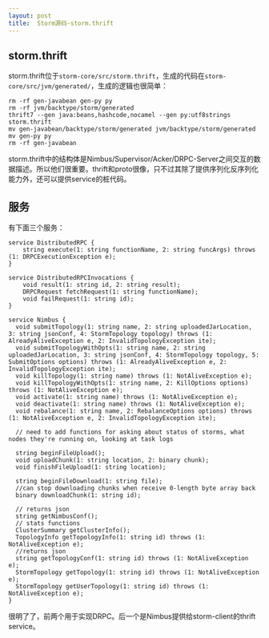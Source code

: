 ```yaml
---
layout: post
title:  Storm源码-storm.thrift
---
```


## storm.thrift

storm.thrift位于`storm-core/src/storm.thrift`，生成的代码在`storm-core/src/jvm/generated/`，生成的逻辑也很简单：

    rm -rf gen-javabean gen-py py
    rm -rf jvm/backtype/storm/generated
    thrift7 --gen java:beans,hashcode,nocamel --gen py:utf8strings storm.thrift
    mv gen-javabean/backtype/storm/generated jvm/backtype/storm/generated
    mv gen-py py
    rm -rf gen-javabean

storm.thrift中的结构体是Nimbus/Supervisor/Acker/DRPC-Server之间交互的数据描述。所以他们很重要。thrift和proto很像，只不过其除了提供序列化反序列化能力外，还可以提供service的桩代码。

## 服务

有下面三个服务：

    service DistributedRPC {
        string execute(1: string functionName, 2: string funcArgs) throws (1: DRPCExecutionException e);
    }

    service DistributedRPCInvocations {
        void result(1: string id, 2: string result);
        DRPCRequest fetchRequest(1: string functionName);
        void failRequest(1: string id);  
    }

    service Nimbus {
      void submitTopology(1: string name, 2: string uploadedJarLocation, 3: string jsonConf, 4: StormTopology topology) throws (1: AlreadyAliveException e, 2: InvalidTopologyException ite);
      void submitTopologyWithOpts(1: string name, 2: string uploadedJarLocation, 3: string jsonConf, 4: StormTopology topology, 5: SubmitOptions options) throws (1: AlreadyAliveException e, 2: InvalidTopologyException ite);
      void killTopology(1: string name) throws (1: NotAliveException e);
      void killTopologyWithOpts(1: string name, 2: KillOptions options) throws (1: NotAliveException e);
      void activate(1: string name) throws (1: NotAliveException e);
      void deactivate(1: string name) throws (1: NotAliveException e);
      void rebalance(1: string name, 2: RebalanceOptions options) throws (1: NotAliveException e, 2: InvalidTopologyException ite); 

      // need to add functions for asking about status of storms, what nodes they're running on, looking at task logs   

      string beginFileUpload();
      void uploadChunk(1: string location, 2: binary chunk);
      void finishFileUpload(1: string location);
      
      string beginFileDownload(1: string file);
      //can stop downloading chunks when receive 0-length byte array back
      binary downloadChunk(1: string id);   

      // returns json
      string getNimbusConf();
      // stats functions
      ClusterSummary getClusterInfo();
      TopologyInfo getTopologyInfo(1: string id) throws (1: NotAliveException e);
      //returns json
      string getTopologyConf(1: string id) throws (1: NotAliveException e);
      StormTopology getTopology(1: string id) throws (1: NotAliveException e);
      StormTopology getUserTopology(1: string id) throws (1: NotAliveException e);
    }

很明了了，前两个用于实现DRPC。后一个是Nimbus提供给storm-client的thrift service。